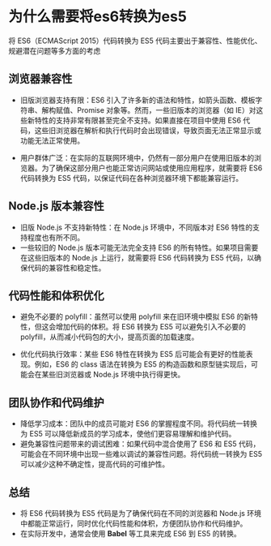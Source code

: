 # 为什么需要将es6转换为es5

将 ES6（ECMAScript 2015）代码转换为 ES5 代码主要出于兼容性、性能优化、规避潜在问题等多方面的考虑

## **浏览器兼容性**

-   旧版浏览器支持有限：ES6 引入了许多新的语法和特性，如箭头函数、模板字符串、解构赋值、Promise 对象等。然而，一些旧版本的浏览器（如 IE）对这些新特性的支持非常有限甚至完全不支持。如果直接在项目中使用 ES6 代码，这些旧浏览器在解析和执行代码时会出现错误，导致页面无法正常显示或功能无法正常使用。

-   用户群体广泛：在实际的互联网环境中，仍然有一部分用户在使用旧版本的浏览器。为了确保这部分用户也能正常访问网站或使用应用程序，就需要将 ES6 代码转换为 ES5 代码，以保证代码在各种浏览器环境下都能兼容运行。


## **Node.js 版本兼容性**

-   旧版 Node.js 不支持新特性：在 Node.js 环境中，不同版本对 ES6 特性的支持程度也有所不同。
-   一些较旧的 Node.js 版本可能无法完全支持 ES6 的所有特性。如果项目需要在这些旧版本的 Node.js 上运行，就需要将 ES6 代码转换为 ES5 代码，以确保代码的兼容性和稳定性。

## **代码性能和体积优化**

-   避免不必要的 polyfill：虽然可以使用 polyfill 来在旧环境中模拟 ES6 的新特性，但这会增加代码的体积。将 ES6 转换为 ES5 可以避免引入不必要的 polyfill，从而减小代码包的大小，提高页面的加载速度。

-   优化代码执行效率：某些 ES6 特性在转换为 ES5 后可能会有更好的性能表现。例如，ES6 的 class 语法在转换为 ES5 的构造函数和原型链实现后，可能会在某些旧浏览器或 Node.js 环境中执行得更快。
    

## **团队协作和代码维护**

-   降低学习成本：团队中的成员可能对 ES6 的掌握程度不同。将代码统一转换为 ES5 可以降低新成员的学习成本，使他们更容易理解和维护代码。
-   避免兼容性问题带来的调试困难：如果代码中混合使用了 ES6 和 ES5 代码，可能会在不同环境中出现一些难以调试的兼容性问题。将代码统一转换为 ES5 可以减少这种不确定性，提高代码的可维护性。

## **总结**

-   将 ES6 代码转换为 ES5 代码是为了确保代码在不同的浏览器和 Node.js 环境中都能正常运行，同时优化代码性能和体积，方便团队协作和代码维护。
-   在实际开发中，通常会使用 **Babel** 等工具来完成 ES6 到 ES5 的转换。

